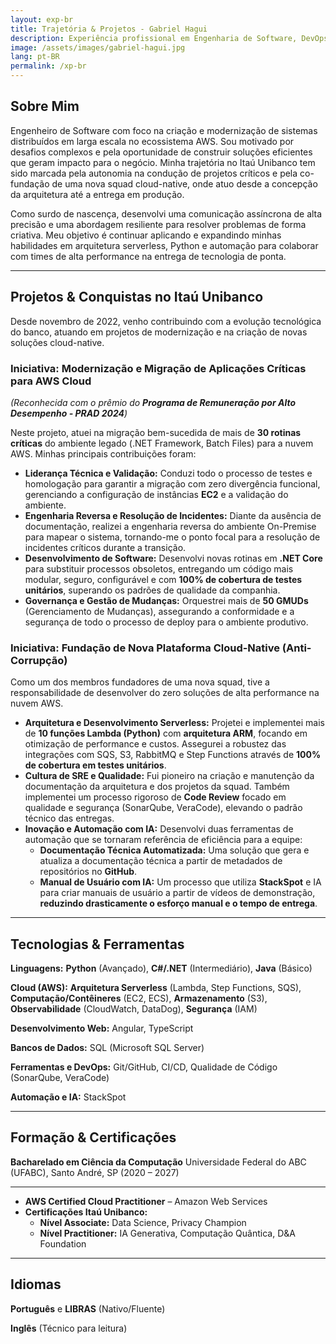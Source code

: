 ```yaml
---
layout: exp-br
title: Trajetória & Projetos - Gabriel Hagui
description: Experiência profissional em Engenharia de Software, DevOps AWS, arquitetura serverless e modernização de sistemas distribuídos.
image: /assets/images/gabriel-hagui.jpg
lang: pt-BR
permalink: /xp-br
---
```

## **Sobre Mim**

Engenheiro de Software com foco na criação e modernização de sistemas distribuídos em larga escala no ecossistema AWS. Sou motivado por desafios complexos e pela oportunidade de construir soluções eficientes que geram impacto para o negócio. Minha trajetória no Itaú Unibanco tem sido marcada pela autonomia na condução de projetos críticos e pela co-fundação de uma nova squad cloud-native, onde atuo desde a concepção da arquitetura até a entrega em produção.

Como surdo de nascença, desenvolvi uma comunicação assíncrona de alta precisão e uma abordagem resiliente para resolver problemas de forma criativa. Meu objetivo é continuar aplicando e expandindo minhas habilidades em arquitetura serverless, Python e automação para colaborar com times de alta performance na entrega de tecnologia de ponta.

---
## **Projetos & Conquistas no Itaú Unibanco**

Desde novembro de 2022, venho contribuindo com a evolução tecnológica do banco, atuando em projetos de modernização e na criação de novas soluções cloud-native.

### **Iniciativa: Modernização e Migração de Aplicações Críticas para AWS Cloud**
_(Reconhecida com o prêmio do **Programa de Remuneração por Alto Desempenho - PRAD 2024**)_

Neste projeto, atuei na migração bem-sucedida de mais de **30 rotinas críticas** do ambiente legado (.NET Framework, Batch Files) para a nuvem AWS. Minhas principais contribuições foram:

-   **Liderança Técnica e Validação:** Conduzi todo o processo de testes e homologação para garantir a migração com zero divergência funcional, gerenciando a configuração de instâncias **EC2** e a validação do ambiente.
-   **Engenharia Reversa e Resolução de Incidentes:** Diante da ausência de documentação, realizei a engenharia reversa do ambiente On-Premise para mapear o sistema, tornando-me o ponto focal para a resolução de incidentes críticos durante a transição.
-   **Desenvolvimento de Software:** Desenvolvi novas rotinas em **.NET Core** para substituir processos obsoletos, entregando um código mais modular, seguro, configurável e com **100% de cobertura de testes unitários**, superando os padrões de qualidade da companhia.
-   **Governança e Gestão de Mudanças:** Orquestrei mais de **50 GMUDs** (Gerenciamento de Mudanças), assegurando a conformidade e a segurança de todo o processo de deploy para o ambiente produtivo.

### **Iniciativa: Fundação de Nova Plataforma Cloud-Native (Anti-Corrupção)**

Como um dos membros fundadores de uma nova squad, tive a responsabilidade de desenvolver do zero soluções de alta performance na nuvem AWS.

-   **Arquitetura e Desenvolvimento Serverless:** Projetei e implementei mais de **10 funções Lambda (Python)** com **arquitetura ARM**, focando em otimização de performance e custos. Assegurei a robustez das integrações com SQS, S3, RabbitMQ e Step Functions através de **100% de cobertura em testes unitários**.
-   **Cultura de SRE e Qualidade:** Fui pioneiro na criação e manutenção da documentação da arquitetura e dos projetos da squad. Também implementei um processo rigoroso de **Code Review** focado em qualidade e segurança (SonarQube, VeraCode), elevando o padrão técnico das entregas.
-   **Inovação e Automação com IA:** Desenvolvi duas ferramentas de automação que se tornaram referência de eficiência para a equipe:
    -   **Documentação Técnica Automatizada:** Uma solução que gera e atualiza a documentação técnica a partir de metadados de repositórios no **GitHub**.
    -   **Manual de Usuário com IA:** Um processo que utiliza **StackSpot** e IA para criar manuais de usuário a partir de vídeos de demonstração, **reduzindo drasticamente o esforço manual e o tempo de entrega**.

---
## **Tecnologias & Ferramentas**

**Linguagens:** **Python** (Avançado), **C#/.NET** (Intermediário), **Java** (Básico)

**Cloud (AWS):** **Arquitetura Serverless** (Lambda, Step Functions, SQS), **Computação/Contêineres** (EC2, ECS), **Armazenamento** (S3), **Observabilidade** (CloudWatch, DataDog), **Segurança** (IAM)

**Desenvolvimento Web:** Angular, TypeScript

**Bancos de Dados:** SQL (Microsoft SQL Server)

**Ferramentas e DevOps:** Git/GitHub, CI/CD, Qualidade de Código (SonarQube, VeraCode)

**Automação e IA:** StackSpot

---
## **Formação & Certificações**

**Bacharelado em Ciência da Computação**
Universidade Federal do ABC (UFABC), Santo André, SP
(2020 – 2027)

---

-   **AWS Certified Cloud Practitioner** – Amazon Web Services
-   **Certificações Itaú Unibanco:**
    -   **Nível Associate:** Data Science, Privacy Champion
    -   **Nível Practitioner:** IA Generativa, Computação Quântica, D&A Foundation

---
## **Idiomas**

**Português** e **LIBRAS** (Nativo/Fluente)

**Inglês** (Técnico para leitura)
